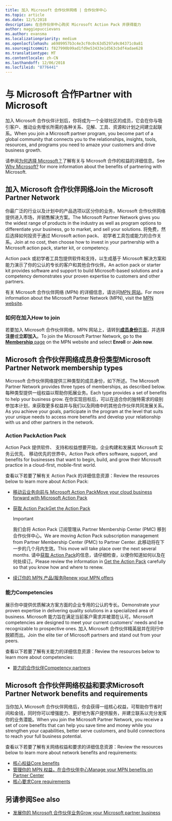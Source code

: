 ```yaml
---
title: 加入 Microsoft 合作伙伴网络 | 合作伙伴中心
ms.topic: article
ms.date: 12/5/2018
description: 在合作伙伴中心购买 Microsoft Action Pack 并获得能力
author: maggiepuccievans
ms.author: evansma
ms.localizationpriority: medium
ms.openlocfilehash: a6989957b3c4e3cf0c0c63d5297a9c04371c0a81
ms.sourcegitcommit: f827990b99ad1fd9e53433e1d563cbdf4adae628
ms.translationtype: MT
ms.contentlocale: zh-CN
ms.lasthandoff: 12/06/2018
ms.locfileid: "8776441"
---
```

<!-- Note from Maggie on Dec 5, 2018: I can no longer tell what purpose this article serves. I'm going to redirect it to the mpn-overview.md topic and move the relevant information there. In the interim, I've copied and pasted the content from the MPN overview topic into this one in case anyone out there has it bookmarked.
-->

# <a name="partner-with-microsoft"></a><span data-ttu-id="c77d4-103">与 Microsoft 合作</span><span class="sxs-lookup"><span data-stu-id="c77d4-103">Partner with Microsoft</span></span>

<span data-ttu-id="c77d4-104">加入 Microsoft 合作伙伴计划后，你将成为一个全球社区的成员，它会在你与吸引客户、推动业务增长所需的各种关系、见解、工具、资源和计划之间建立起联系。</span><span class="sxs-lookup"><span data-stu-id="c77d4-104">When you join a Microsoft partner program, you become part of a global community that connects you to the relationships, insights, tools, resources, and programs you need to amaze your customers and drive business growth.</span></span>

<span data-ttu-id="c77d4-105">请参阅[为何选择 Microsoft？](https://partner.microsoft.com/business-opportunities/why-microsoft)了解有关与 Microsoft 合作的权益的详细信息。</span><span class="sxs-lookup"><span data-stu-id="c77d4-105">See [Why Microsoft?](https://partner.microsoft.com/business-opportunities/why-microsoft) for more information about the benefits of partnering with Microsoft.</span></span> 

## <a name="join-the-microsoft-partner-network"></a><span data-ttu-id="c77d4-106">加入 Microsoft 合作伙伴网络</span><span class="sxs-lookup"><span data-stu-id="c77d4-106">Join the Microsoft Partner Network</span></span>

<!-- 12/5/18 The content below was copied and pasted directly from the Membership page of the MPN site (https://partner.microsoft.com/en-us/membership)-->

<span data-ttu-id="c77d4-107">你最广泛的行业以及计划中的产品选项以区分你的业务，Microsoft 合作伙伴网络提供进入市场，并销售解决方案。</span><span class="sxs-lookup"><span data-stu-id="c77d4-107">The Microsoft Partner Network gives you the widest range of products in the industry as well as program options to differentiate your business, go to market, and sell your solutions.</span></span> <span data-ttu-id="c77d4-108">将免费，然后选择如何投资于通过 Microsoft action pack、 初学者工具包或能力的合作关系。</span><span class="sxs-lookup"><span data-stu-id="c77d4-108">Join at no cost, then choose how to invest in your partnership with a Microsoft action pack, starter kit, or competency.</span></span>

<span data-ttu-id="c77d4-109">Action pack 或初学者工具包提供软件和支持，以生成基于 Microsoft 解决方案和能力演示了你的公认的专长的客户和其他合作伙伴。</span><span class="sxs-lookup"><span data-stu-id="c77d4-109">An action pack or starter kit provides software and support to build Microsoft-based solutions and a competency demonstrates your proven expertise to customers and other partners.</span></span>

<span data-ttu-id="c77d4-110">有关 Microsoft 合作伙伴网络 (MPN) 的详细信息，请访问[MPN 网站](https://partner.microsoft.com/commercial)。</span><span class="sxs-lookup"><span data-stu-id="c77d4-110">For more information about the Microsoft Partner Network (MPN), visit the [MPN website](https://partner.microsoft.com/commercial).</span></span>

### <a name="how-to-join"></a><span data-ttu-id="c77d4-111">如何在加入</span><span class="sxs-lookup"><span data-stu-id="c77d4-111">How to join</span></span>

<span data-ttu-id="c77d4-112">若要加入 Microsoft 合作伙伴网络，MPN 网站上，请转到[**成员身份**页面](https://partner.microsoft.com/membership)，并选择**注册**或**立即加入**。</span><span class="sxs-lookup"><span data-stu-id="c77d4-112">To join the Microsoft Partner Network, go to the [**Membership** page](https://partner.microsoft.com/membership) on the MPN website and select **Enroll** or **Join now**.</span></span>

## <a name="microsoft-partner-network-membership-types"></a><span data-ttu-id="c77d4-113">Microsoft 合作伙伴网络成员身份类型</span><span class="sxs-lookup"><span data-stu-id="c77d4-113">Microsoft Partner Network membership types</span></span>

<!-- 12/5/18 The content below was copied and pasted directly from the Membership pages of the MPN site (https://partner.microsoft.com/en-us/membership)-->

<span data-ttu-id="c77d4-114">Microsoft 合作伙伴网络提供三种类型的成员身份，如下所述。</span><span class="sxs-lookup"><span data-stu-id="c77d4-114">The Microsoft Partner Network provides three types of memberships, as described below.</span></span> <span data-ttu-id="c77d4-115">每种类型提供一组权益以帮助你拓展业务。</span><span class="sxs-lookup"><span data-stu-id="c77d4-115">Each type provides a set of benefits to help your business grow.</span></span> <span data-ttu-id="c77d4-116">在你实现目标后，可以在适合你的独特需求的级别参加本计划，来获取更多权益并与我们以及网络中的其他合作伙伴共同发展关系。</span><span class="sxs-lookup"><span data-stu-id="c77d4-116">As you achieve your goals, participate in the program at the level that suits your unique needs to access more benefits and develop your relationship with us and other partners in the network.</span></span>

### <a name="action-pack"></a><span data-ttu-id="c77d4-117">Action Pack</span><span class="sxs-lookup"><span data-stu-id="c77d4-117">Action Pack</span></span>

<span data-ttu-id="c77d4-118">Action Pack 提供软件、 支持和权益想要开始，企业构建和发展其 Microsoft 实务云优先、 移动优先的世界中。</span><span class="sxs-lookup"><span data-stu-id="c77d4-118">Action Pack offers software, support, and benefits for businesses that want to begin, build, and grow their Microsoft practice in a cloud-first, mobile-first world.</span></span> 

<span data-ttu-id="c77d4-119">查看以下若要了解有关 Action Pack 的详细信息资源：</span><span class="sxs-lookup"><span data-stu-id="c77d4-119">Review the resources below to learn more about Action Pack:</span></span>

- [<span data-ttu-id="c77d4-120">移动云业务向前与 Microsoft Action Pack</span><span class="sxs-lookup"><span data-stu-id="c77d4-120">Move your cloud business forward with Microsoft Action Pack</span></span>](https://partner.microsoft.com/membership/action-pack)
- [<span data-ttu-id="c77d4-121">获取 Action Pack</span><span class="sxs-lookup"><span data-stu-id="c77d4-121">Get the Action Pack</span></span>](mpn-get-action-pack.md)
  
    >[!IMPORTANT]
    ><span data-ttu-id="c77d4-122">我们会将 Action Pack 订阅管理从 Partner Membership Center (PMC) 移到合作伙伴中心。</span><span class="sxs-lookup"><span data-stu-id="c77d4-122">We are moving Action Pack subscription management from Partner Membership Center (PMC) to Partner Center.</span></span> <span data-ttu-id="c77d4-123">此移动将在下一步的几个月内生效。</span><span class="sxs-lookup"><span data-stu-id="c77d4-123">This move will take place over the next several months.</span></span> <span data-ttu-id="c77d4-124">请中[获取 Action Pack](mpn-get-action-pack.md)的信息，请仔细检查，以便你知道如何以及在何处续订。</span><span class="sxs-lookup"><span data-stu-id="c77d4-124">Please review the information in [Get the Action Pack](mpn-get-action-pack.md) carefully so that you know how and where to renew.</span></span>  

- [<span data-ttu-id="c77d4-125">续订你的 MPN 产品/服务</span><span class="sxs-lookup"><span data-stu-id="c77d4-125">Renew your MPN offers</span></span>](renew-mpn-offers.md)

### <a name="competencies"></a><span data-ttu-id="c77d4-126">能力</span><span class="sxs-lookup"><span data-stu-id="c77d4-126">Competencies</span></span>

<span data-ttu-id="c77d4-127">展示你中提供优质解决方案方面的企业专用的公认的专长。</span><span class="sxs-lookup"><span data-stu-id="c77d4-127">Demonstrate your proven expertise in delivering quality solutions in a specialized area of business.</span></span> <span data-ttu-id="c77d4-128">Microsoft 能力旨在满足当前客户需求并被潜在认可。</span><span class="sxs-lookup"><span data-stu-id="c77d4-128">Microsoft competencies are designed to meet your current customers’ needs and be recognizable to prospective ones.</span></span> <span data-ttu-id="c77d4-129">加入 Microsoft 合作伙伴精英层并在同行中脱颖而出。</span><span class="sxs-lookup"><span data-stu-id="c77d4-129">Join the elite tier of Microsoft partners and stand out from your peers.</span></span>

<span data-ttu-id="c77d4-130">查看以下若要了解有关能力的详细信息资源：</span><span class="sxs-lookup"><span data-stu-id="c77d4-130">Review the resources below to learn more about competencies:</span></span>

- [<span data-ttu-id="c77d4-131">能力的合作伙伴</span><span class="sxs-lookup"><span data-stu-id="c77d4-131">Competency partners</span></span>](https://partner.microsoft.com/membership/competencies)

## <a name="microsoft-partner-network-benefits-and-requirements"></a><span data-ttu-id="c77d4-132">Microsoft 合作伙伴网络权益和要求</span><span class="sxs-lookup"><span data-stu-id="c77d4-132">Microsoft Partner Network benefits and requirements</span></span>

<span data-ttu-id="c77d4-133">当你加入 Microsoft 合作伙伴网络后，你会获得一组核心权益，可帮助你节省时间和金钱，同时你可以增强能力、更好地为客户提供服务，并建立联系以充分发挥你的业务潜能。</span><span class="sxs-lookup"><span data-stu-id="c77d4-133">When you join the Microsoft Partner Network, you receive a set of core benefits that can help you save time and money while you strengthen your capabilities, better serve customers, and build connections to reach your full business potential.</span></span>

<span data-ttu-id="c77d4-134">查看以下若要了解有关网络权益和要求的详细信息资源：</span><span class="sxs-lookup"><span data-stu-id="c77d4-134">Review the resources below to learn more about network benefits and requirements:</span></span>

- [<span data-ttu-id="c77d4-135">核心权益</span><span class="sxs-lookup"><span data-stu-id="c77d4-135">Core benefits</span></span>](https://partner.microsoft.com/en-us/membership/core-benefits#simple-tab-content-1)
- [<span data-ttu-id="c77d4-136">管理你的 MPN 权益，在合作伙伴中心</span><span class="sxs-lookup"><span data-stu-id="c77d4-136">Manage your MPN benefits on Partner Center</span></span>](manage-your-partner-network-benefits.md)
- [<span data-ttu-id="c77d4-137">核心要求</span><span class="sxs-lookup"><span data-stu-id="c77d4-137">Core requirements</span></span>](https://partner.microsoft.com/en-us/membership/core-benefits#simple-tab-content-2)

## <a name="see-also"></a><span data-ttu-id="c77d4-138">另请参阅</span><span class="sxs-lookup"><span data-stu-id="c77d4-138">See also</span></span>
- [<span data-ttu-id="c77d4-139">发展你的 Microsoft 合作伙伴业务</span><span class="sxs-lookup"><span data-stu-id="c77d4-139">Grow your Microsoft partner business</span></span>](grow-your-business.md)
